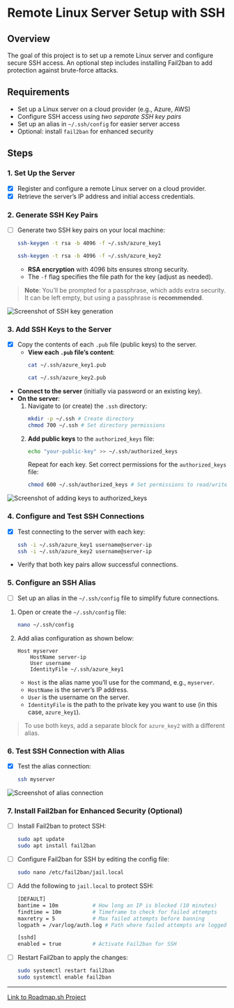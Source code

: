 # Remote Linux Server Setup with SSH

## Overview
The goal of this project is to set up a remote Linux server and configure secure SSH access. An optional step includes installing Fail2ban to add protection against brute-force attacks.

## Requirements
- Set up a Linux server on a cloud provider (e.g., Azure, AWS)
- Configure SSH access using *two separate SSH key pairs*
- Set up an alias in `~/.ssh/config` for easier server access
- Optional: install `fail2ban` for enhanced security

## Steps

### 1. Set Up the Server

- [x] Register and configure a remote Linux server on a cloud provider.
- [x] Retrieve the server’s IP address and initial access credentials.

### 2. Generate SSH Key Pairs

- [ ] Generate two SSH key pairs on your local machine:
    ```bash
    ssh-keygen -t rsa -b 4096 -f ~/.ssh/azure_key1
    ```
    ```bash
    ssh-keygen -t rsa -b 4096 -f ~/.ssh/azure_key2
    ```
    - **RSA encryption** with 4096 bits ensures strong security.
    - The `-f` flag specifies the file path for the key (adjust as needed).

> **Note**: You’ll be prompted for a passphrase, which adds extra security. It can be left empty, but using a passphrase is **recommended**.

![Screenshot of SSH key generation](screenshot_path_here)

### 3. Add SSH Keys to the Server

- [x] Copy the contents of each `.pub` file (public keys) to the server.
    - **View each `.pub` file’s content**:
        ```bash
        cat ~/.ssh/azure_key1.pub
        ```
        ```bash
        cat ~/.ssh/azure_key2.pub
        ```

- **Connect to the server** (initially via password or an existing key).
- **On the server**:
    1. Navigate to (or create) the `.ssh` directory:
        ```bash
        mkdir -p ~/.ssh # Create directory
        chmod 700 ~/.ssh # Set directory permissions
        ```
    2. **Add public keys** to the `authorized_keys` file:
        ```bash
        echo "your-public-key" >> ~/.ssh/authorized_keys
        ```
        Repeat for each key. Set correct permissions for the `authorized_keys` file:
        ```bash
        chmod 600 ~/.ssh/authorized_keys # Set permissions to read/write for the owner only
        ```

![Screenshot of adding keys to authorized_keys](screenshot_path_here)

### 4. Configure and Test SSH Connections

- [x] Test connecting to the server with each key:
    ```bash
    ssh -i ~/.ssh/azure_key1 username@server-ip
    ssh -i ~/.ssh/azure_key2 username@server-ip
    ```
- Verify that both key pairs allow successful connections.

### 5. Configure an SSH Alias

- [ ] Set up an alias in the `~/.ssh/config` file to simplify future connections.

1. Open or create the `~/.ssh/config` file:
    ```bash
    nano ~/.ssh/config
    ```
2. Add alias configuration as shown below:
    ```plaintext
    Host myserver
        HostName server-ip
        User username
        IdentityFile ~/.ssh/azure_key1
    ```
    - `Host` is the alias name you’ll use for the command, e.g., `myserver`.
    - `HostName` is the server’s IP address.
    - `User` is the username on the server.
    - `IdentityFile` is the path to the private key you want to use (in this case, `azure_key1`).

> To use both keys, add a separate block for `azure_key2` with a different alias.

### 6. Test SSH Connection with Alias

- [x] Test the alias connection:
    ```bash
    ssh myserver
    ```
  
![Screenshot of alias connection](screenshot_path_here)

### 7. Install Fail2ban for Enhanced Security (Optional)

- [ ] Install Fail2ban to protect SSH:
    ```bash
    sudo apt update
    sudo apt install fail2ban
    ```

- [ ] Configure Fail2ban for SSH by editing the config file:
    ```bash
    sudo nano /etc/fail2ban/jail.local
    ```

- [ ] Add the following to `jail.local` to protect SSH:
    ```bash
    [DEFAULT]
    bantime = 10m           # How long an IP is blocked (10 minutes)
    findtime = 10m          # Timeframe to check for failed attempts
    maxretry = 5            # Max failed attempts before banning
    logpath = /var/log/auth.log # Path where failed attempts are logged

    [sshd]
    enabled = true          # Activate Fail2ban for SSH
    ```

- [ ] Restart Fail2ban to apply the changes:
    ```bash
    sudo systemctl restart fail2ban
    sudo systemctl enable fail2ban
    ```

---

[Link to Roadmap.sh Project](https://roadmap.sh/projects/ssh-remote-server-setup)
